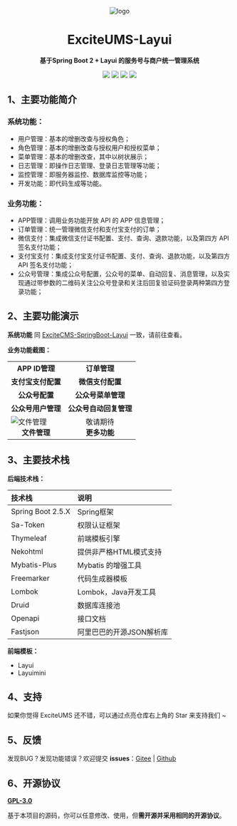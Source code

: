 <p align="center">
	<img alt="logo" src="https://img.zxdmy.com/2022/202206211055043.png">
</p>

<h1 align="center" >ExciteUMS-Layui</h1>

<p align="center"><b>基于Spring Boot 2 + Layui 的服务号与商户统一管理系统</b></p>

<p align="center">
	<a href="https://gitee.com/geekrdc/ExciteCMS-SpringBoot-Layui/stargazers" target="_blank">
        <img src="https://gitee.com/ExciteTeam/ExciteCMS-SpringBoot-Layui/badge/star.svg"></a>
    <a href="https://gitee.com/geekrdc/ExciteCMS-SpringBoot-Layui/members" target="_blank">
        <img src="https://gitee.com/ExciteTeam/ExciteCMS-SpringBoot-Layui/badge/fork.svg"></a>
	<a href="https://github.com/cxh1231/ExciteCMS-SpringBoot-Layui/stargazers" target="_blank">
        <img src="https://img.shields.io/github/stars/cxh1231/ExciteCMS-SpringBoot-Layui?style=flat-square&logo=GitHub"></a>
	<a href="https://github.com/cxh1231/ExciteCMS-SpringBoot-Layui/network/members" target="_blank">
        <img src="https://img.shields.io/github/forks/cxh1231/ExciteCMS-SpringBoot-Layui?style=flat-square&logo=GitHub"></a>
</p>

## 1、主要功能简介

### 系统功能：

+ 用户管理：基本的增删改查与授权角色；
+ 角色管理：基本的增删改查与授权用户和授权菜单；
+ 菜单管理：基本的增删改查，其中以树状展示；
+ 日志管理：即操作日志管理、登录日志管理等功能；
+ 监控管理：即服务器监控、数据库监控等功能；
+ 开发功能：即代码生成等功能。

### 业务功能：

+ APP管理：调用业务功能开放 API 的 APP 信息管理；
+ 订单管理：统一管理微信支付和支付宝支付的订单；
+ 微信支付：集成微信支付证书配置、支付、查询、退款功能，以及第四方 API 签名支付功能；
+ 支付宝支付：集成支付宝支付证书配置、支付、查询、退款功能，以及第四方 API 签名支付功能；
+ 公众号管理：集成公众号配置，公众号的菜单、自动回复、消息管理，以及实现通过带参数的二维码关注公众号登录和关注后回复验证码登录两种第四方登录功能；

## 2、主要功能演示

**系统功能** 同 [ExciteCMS-SpringBoot-Layui](https://gitee.com/geekrdc/ExciteCMS-SpringBoot-Layui) 一致，请前往查看。

**业务功能截图：**

<table>
<tr>
<td>
<img src="https://img.zxdmy.com/2022/202206210959047.png" alt="">
<center><b>APP ID管理</b></center>
</td>
<td>
<img src="https://img.zxdmy.com/2022/202206211000306.png" alt="">
<center><b>订单管理</b></center>
</td>
</tr>
<tr>
<td>
<img src="https://img.zxdmy.com/2022/202206211001747.png" alt="">
<center><b>支付宝支付配置</b></center>
</td>
<td>
<img src="https://img.zxdmy.com/2022/202206211002007.png" alt="">
<center><b>微信支付配置</b></center>
</td>
</tr>
<tr>
<tr>
<td>
<img src="https://img.zxdmy.com/2022/202207061110282.png" alt="">
<center><b>公众号配置</b></center>
</td>
<td>
<img src="https://img.zxdmy.com/2022/202207061110373.png" alt="">
<center><b>公众号菜单管理</b></center>
</td>
</tr>
<tr>
<tr>
<td>
<img src="https://img.zxdmy.com/2022/202207061110797.png" alt="">
<center><b>公众号用户管理</b></center>
</td>
<td>
<img src="https://img.zxdmy.com/2022/202207061110930.png" alt="">
<center><b>公众号自动回复管理</b></center>
</td>
</tr>
<tr>
<td>
<img src="https://img.zxdmy.com/2022/202206211003323.png" alt="文件管理">
<center><b>文件管理</b></center>
</td>
<td>
<center>敬请期待</center>
<center><b>更多功能</b></center>
</td>
</tr>
</table>

## 3、主要技术栈

**后端技术栈：**

| 技术栈               | 说明              |
|:------------------|:----------------|
| Spring Boot 2.5.X | Spring框架        |
| Sa-Token          | 权限认证框架          |
| Thymeleaf         | 前端模板引擎          |
| Nekohtml          | 提供非严格HTML模式支持   |
| Mybatis-Plus      | Mybatis 的增强工具   |
| Freemarker        | 代码生成器模板         |
| Lombok            | Lombok，Java开发工具 |
| Druid             | 数据库连接池          |
| Openapi           | 接口文档            |
| Fastjson          | 阿里巴巴的开源JSON解析库  |

**前端模板：**

+ Layui
+ Layuimini

## 4、支持

如果你觉得 ExciteUMS 还不错，可以通过点亮仓库右上角的 Star 来支持我们 ~

## 5、反馈

发现BUG？发现功能错误？欢迎提交 **issues**：[Gitee](https://gitee.com/cxh1231/ExciteUMS-SpringBoot-Layui/issues) | [Github](https://github.com/cxh1231/ExciteUMS-SpringBoot-Layui/issues)

## 6、开源协议

[**GPL-3.0**](https://gitee.com/ExciteTeam/ExciteCMS-SpringBoot-Layui/blob/master/LICENSE)

基于本项目的源码，你可以任意修改、使用，但**需开源并采用相同的开源协议**。